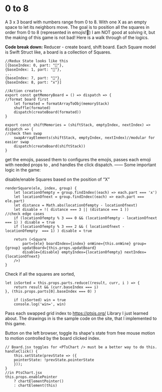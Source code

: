 # 0 to 8

A 3 x 3 board with numbers range from 0 to 8. With one X as an empty space to let its neighbors move. The goal is to position all the squares in order from 0 to 8 (represented in emojis!🌲) I am NOT good at solving it, but the making of this game is not bad! Here is a walk through of the logics. 

**Code break down:**
Reducer - create board, shift board.
Each Square model is Swift Struct like, a board is a collection of Squares.
```
//Redux State looks like this 
[{baseIndex: 0, part: "🥚"},
{baseIndex: 1, part: "🌲"},
...
{baseIndex: 7, part: "🌿"},
{baseIndex: 8, part: "x"}]
```
```
//Action creators
export const getMemoryBoard = () => dispatch => {
//format board first 
    let formated = formatArrayToObj(memoryStack)
    shuffle(formated)
    dispatch(createBoard(formated))
}

export const shiftMemories = (shiftStack, emptyIndex, nextIndex) => dispatch => {
//check then swap
    swapArrayElements(shiftStack, emptyIndex, nextIndex)//modular for easier swap
    dispatch(createBoard(shiftStack))
}
```

<Game/> get the emojis, passed them to <Board /> 
<Board /> configures the emojis, passes each emoji with needed props to <Square />, and handles the click dispatch. 
——
Some important logic in the game:

disable/enable Squares based on the position of “X”
```
renderSquare(ele, index, group) {
    let locationOfempty = group.findIndex((each) => each.part === 'x')
    let locationOfnext = group.findIndex((each) => each.part === ele.part)
    let distance = Math.abs(locationOfempty - locationOfnext) 
    let disable = !( distance === 3 || (distance === 1 ))
//check edge cases 
    if (locationOfempty % 3 === 0 && (locationOfempty - locationOfnext === 1) ) disable = true
    if (locationOfempty % 3 === 2 && ( locationOfnext - locationOfempty  === 1) ) disable = true

    return (<Square
        part={ele} boardIndex={index} onWine={this.onWine} group={group} updatBoard={this.props.updatBoard}
        disable={disable} emptyIndex={locationOfempty} nextIndex={locationOfnext}
    />)
}
```
Check if all the squares are sorted, 
```
let isSorted = this.props.parts.reduce((result, curr, i ) => {
    return result && (curr.baseIndex === i)
}, (this.props.parts[0].baseIndex === 0) )
    
    if (isSorted) win = true
    console.log('win=', win)
```
Pass each swapped grid index to <PTsChart /> 
https://ptsjs.org/ Library I just learned about.
The drawings in <PTsChart /> is the sample code on the site, that I implemented to this game. 

Button on the left browser, toggle its shape's state from free mouse motion to motion controlled by the board clicked index. 
```
// Board.jsx toggles for <PTsChart /> must be a better way to do this. 
handleClick() {
    this.setState(prevState => ({
    pointerState: !prevState.pointerState
    }));
}
//in PtsChart.jsx 
this.props.enablePointer
    ? chartElementPointer()
    : chartElement(this)
